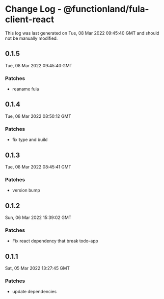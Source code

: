 # Change Log - @functionland/fula-client-react

This log was last generated on Tue, 08 Mar 2022 09:45:40 GMT and should not be manually modified.

## 0.1.5
Tue, 08 Mar 2022 09:45:40 GMT

### Patches

- reaname fula

## 0.1.4
Tue, 08 Mar 2022 08:50:12 GMT

### Patches

- fix type and build

## 0.1.3
Tue, 08 Mar 2022 08:45:41 GMT

### Patches

- version bump

## 0.1.2
Sun, 06 Mar 2022 15:39:02 GMT

### Patches

- Fix react dependency that break todo-app

## 0.1.1
Sat, 05 Mar 2022 13:27:45 GMT

### Patches

- update dependencies

